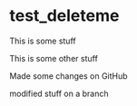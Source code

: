 # test_deleteme

This is some stuff

This is some other stuff

Made some changes on GitHub

modified stuff on a branch
